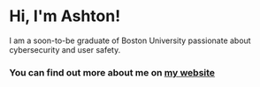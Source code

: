 # Hi, I'm Ashton!

I am a soon-to-be graduate of Boston University passionate about cybersecurity and user safety.

### You can find out more about me on [my website](https://iamashtonfox.github.io/)

<!---
iamashtonfox/iamashtonfox is a ✨ special ✨ repository because its `README.md` (this file) appears on your GitHub profile.
You can click the Preview link to take a look at your changes.
--->
